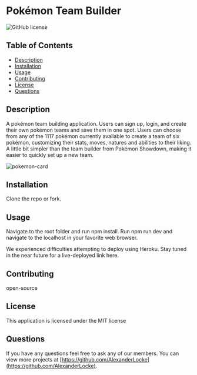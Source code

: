 # Pokémon Team Builder
![GitHub license](https://img.shields.io/badge/license-MIT-blue.svg)

## Table of Contents
* [Description](#description)
* [Installation](#installation)
* [Usage](#usage)
* [Contributing](#contributing)
* [License](#MIT)
* [Questions](#questions)

## Description 
A pokémon team building application. Users can sign up, login, and create their own pokémon teams and save them in one spot. Users can choose from any of the 1117 pokémon currently available to create a team of six pokémon, customizing their stats, moves, natures and abilities to their liking. A little bit simpler than the team builder from Pokémon Showdown, making it easier to quickly set up a new team.

![pokemon-card](https://github.com/zelstart/pokemon-team-builder/assets/137340611/85b92c97-6d59-49be-896c-cb692356b716)


## Installation 
Clone the repo or fork.

## Usage 
Navigate to the root folder and run npm install. Run npm run dev and navigate to the localhost in your favorite web browser.

We experienced difficulties attempting to deploy using Heroku. Stay tuned in the near future for a live-deployed link here.

## Contributing 
open-source

## License
  This application is licensed under the MIT license

## Questions
If you have any questions feel free to ask any of our members. You can view more projects at [https://github.com/AlexanderLocke](https://github.com/AlexanderLocke).